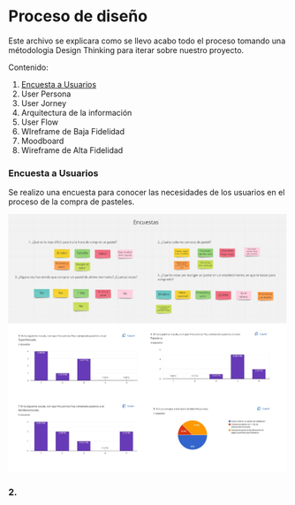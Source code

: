 # Proceso de diseño

Este archivo se explicara como se llevo acabo todo el proceso tomando una métodologia Design Thinking para iterar sobre nuestro proyecto.

Contenido:

1. <a href='#jroneys'>Encuesta a Usuarios</a>
2. User Persona
3. User Jorney
4. Arquitectura de la información
5. User Flow
6. WIreframe de Baja Fidelidad
7. Moodboard
8. Wireframe de Alta Fidelidad

<section id='jorneys' >
  <h3> Encuesta a Usuarios</h3>
  <p>Se realizo una encuesta para conocer las necesidades de los usuarios en el proceso de la compra de pasteles. </p>
  <img src="./Encuesta.jpg">
</section>




### 2. 
